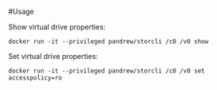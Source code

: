
#Usage

Show virtual drive properties:
```
docker run -it --privileged pandrew/storcli /c0 /v0 show
```

Set virtual drive properties:
```
docker run -it --privileged pandrew/storcli /c0 /v0 set accesspolicy=ro
```
